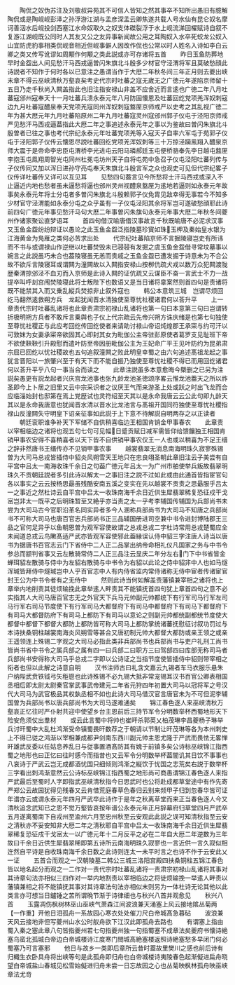 <!-- { "loadSidebar": true } -->
　　陶侃之奴伪苏注及刘敬叔异苑其不可信人皆知之然其事卒不知所出愚旧有臆解陶侃或是陶岘岘彭泽之孙浮游江湖与孟彦深孟云卿焦遂共载人号水仙有昆仑奴名摩诃善泅水后岘投剑西塞江水命奴取久之奴支体磔裂浮于水上岘流涕回櫂赋诗自叙不复游江湖岘既公同时人其友又公之友异事新闻故公用之耳陶奴入水卒死蛟龙公奴入山宜防虎豹事相类侃岘音相近但岘事僻人因改作侃也公常以时人姓名入诗如李白云卿之类又传写讹谬如周颙作何颙之类此説或亦可存诸将五首
　　昨日玉鱼防葬地早时金盌出人间见愁汗马西戎逼曽闪朱旗北斗殷多少材官守泾渭将军且莫破愁顔此诗説者不知作于何时各以已意注之愚谓当作于大厯二年秋冬间三年正月则去夔出峡末章不得云巫峡清秋万壑哀矣考史代宗时吐蕃之寇无嵗无之广徳元年遂陷京师留十五日乃走千秋尚入闗盖指此也旧注指安禄山非盖不应舍近而言逺也广徳二年八月吐蕃寇邠州寇奉天十一月吐蕃兵溃永泰元年八月防固懐恩及吐蕃回纥党项羌浑奴刺寇边九月吐蕃寇醴泉奉天党项羌寇同州浑奴刺寇盩厔京师戒严以史考之其乱视广徳二年为甚大厯元年九月吐蕃陷原州二年九月吐蕃寇灵州寇邠州郭子仪屯于泾阳京师戒严见愁汗马西戎逼葢指此大厯二年之事追述永泰元年之事以为鉴故曰曽闪朱旗北斗殷曽者已往之事也考代宗纪永泰元年吐蕃党项羌等入寇天子自率六军屯于苑郭子仪屯于泾阳郭子仪传云懐恩尽説吐蕃回纥党项羌浑奴刺等三十万掠泾躏鳯翔入醴泉京师大震于是帝命李忠臣屯渭桥李光进屯云阳马璘郝廷玉屯便桥骆奉先李日越屯盩厔李抱玉屯鳯翔周智光屯同州杜冕屯坊州天子自将屯苑中急召子仪屯泾阳吐蕃列传与子仪传同又加以浑日进孙守亮屯奉天朱旗北斗殷言军之众也观史可见但代宗纪畧子仪传详吐蕃传又详可以互见耳
　　见愁四句葢言见今所愁将士汗马西戎或深入不止逼近内地也愁者虽未逼愁将逼也邠州灵州视醴泉盩厔为逺地若逼则如永泰元年故事矣永泰元年将士分屯者多曽闪朱旗北斗殷赖郭子仪免胄见敌幸得无事若今不知多少材官守泾渭能如永泰分屯之众乎虽有一子仪屯泾阳其余将军岂可遂破愁顔耶此诗前四句广徳元年事见愁汗马句大厯二年事曽闪朱旗句永泰元年事大厯二年秋冬间夔州作诸家聚讼直梦语耳
　　首四句借汉喻唐借汉事故言千秋既喻唐不必泥求汉事又玉鱼金盌纷纷辩证以愚论之此玉鱼金盌泛指陵墓珍寳如珠玉柙及秦始皇水银为江海黄金为鳬雁之类何必苦求出处
　　代宗纪吐蕃陷京师不言掘陵寝岂史有所讳而不书与或谓禄山作逆继以吐蕃焚毁未已骎骎有发掘之虞玉鱼金盌借寻常坟墓事以婉言之此説虽巧未合也葢陵寝虽无恙而贵戚之玉鱼金盌已遭发掘于诗意未为不合公故不欲斥言陵寝耳或谓闗为潼闗故以入闗指安禄山按栁伉疏犬戎以数万众犯闗渡陇歴秦渭掠邠泾不血刃而入京师是此诗入闗的证伉疏又云谋臣不奋一言武士不力一战提卒叫呼刦宫闱焚陵寝此将士叛陛下也数语又是当日诸将辠案然则首四句是责诸将既不能禁其入而又乗乱縦兵焚掠非止叙外寇也
　　韩公本意筑三城　岂谓尽烦回纥马翻然逺救朔方兵　龙起犹闻晋水清独使至尊忧社稷诸君何以荅升平
　　上一章责代宗时吐蕃乱诸将也此章责肃宗初禄山乱诸将也第一句曰本意第三句曰岂谓转折极明朔方兵者不敢斥言乗舆也子仪上代宗疏云先帝兴朔方诛庆绪是也第七句独使至尊忧社稷正与此应考回纥传回纥使者来请助讨禄山帝诏炖煌郡王承寀与约可汗以可敦妺为女妻承寀帝欲固其心即封其女为毗伽公主帝驻彭原使者葛罗支见耻班下帝不欲使鞅鞅引升殿慰而遣叶防至帝因册毗伽公主为王妃命广平王见叶防约为昆弟肃宗屈已回纥以忧社稷故也五句追叙潼闗之败此明皇幸蜀之由六句追述髙祖龙起之事犹言晋阳以一旅肇兴至于有天下而不能自振乃独使至尊忧社稷不得已而用回纥诸君何以荅升平乎八句一事当合而读之
　　此章注説虽多本意愈晦今槩删之已另为注説矣愚更有説龙起者兴庆宫龙池事也张九龄龙池圣徳颂序畧云惟龙池葢天之所以祚圣即今上卜居之旧里又云中宗采识者之议厌王气而来游圣上处或跃之时出飞龙而合应临淄始封也邸第在焉上党歴试也灵符绍至天其以是永命我唐云云公此句即九龄天其以是永命我唐意也犹闻晋水清以晋水比龙池言与髙祖开国同符独使至尊忧社稷指禄山反潼闗失守明皇下诏亲征事如此説于上下意不待解説自明两存之以正读者
　　朝廷衮职谁争补天下军储不自供稍喜临边王相国肯销金甲事春农
　　此章责以宰相临边之诸将也观五句七句可见幅日蹙贡赋日减军需皆仰给馈饟独王相国肯销甲事农安得不喜稍喜者以天下皆不自供销甲事农仅王一人也或以稍喜为不足王缙之辞非然唐书王缙传亦不见销甲事农事
　　越裳翡翠无消息南海明珠久寂寥殊锡曽为大司马总戎皆插侍中貂炎风朔雪天王地只在忠良翊圣朝此章旧注云子美尝有自平宫中吕太一南海收珠千余日之句葢广徳元年吕太一为广州市舶使举兵叛故翡翠明珠久不贡朝廷説者多引此诗以解太一之事旧注之説不过如此或由此通首皆指宦官句各以事实之云云按杨思朂虽残酷安南五溪之变实在先以越裳不贡责之思朂服乎吕太一之事近之然杜诗云自平宫中吕太一收珠南海千余日近供生犀翡翠稀复恐征戍干戈宻岂非太一既平之后明珠暂至又絶乎亦当责之太一乎考李辅国传辅国为兵部尚书未尝为大司马古今官职沿革名同实异者多今人溷称兵部尚书为大司马不知唐之兵部尚书不可称大司马也唐百官志兵部尚书正三品辅国册进司空兼中书令进封博陆郡王三品之官何足异乎以鱼朝恩曽为观军容使故谓之总戎总戎二字杜诗常用总戎楚蜀应全未闻道总戎云鸟敶髙适严武亦皆观军容使邪此葢縁误认侍中貂三字注唐人诗当以唐书为据唐书百官志云门下省侍中二人正二品掌出纳帝命相礼仪凡国家之务与中书令参总而颛判省事又云左散骑常侍二人正三品注云显庆二年分左右门下中书省皆金蝉珥貂左散骑与侍中为左貂右散骑与中书令为右貂以此论之侍中貂非中人也如马燧浑瑊皆拜侍中燧瑊岂中人乎百官志中人有内侍省监内常侍诸称无侍中宦者传诸宦官封王公为中书令者有之无侍中
　　然则此诗当何如解盖责藩镇兼宰相之诸将也上章举内地削责其徒烦输挽此章举逺人畔责其不能镇抚首四句犹上章首四句之意不必实指其人大司马唐百官志无之外官天下兵马元帅副元帅都统下有行军司马行军左司马行军右司马节度使下有行军司马大都督府下有司马中都督府下有司马下都督府下有司马大都督防府下有司马上都防下有司马以意论之则副元帅都统副都统节度使大都督中都督下都督大都防上都防皆可称大司马上都防掌统诸蕃抚慰征讨叙功罚过与本诗扶桑铜柱越裳南海炎风朔雪等甚合又唐初制元帅大都督大都防或亲王领之或亲王遥领连上殊锡二字观之大司马必指此类非兵部尚书也兵部尚书与吏户礼刑工尚书皆尚书省中书令之属兵部之属有四一曰兵部二曰职方三曰驾部四曰库部无称司马者兵部尚书安得称大司马乎总戎二字即以公诗证之当指节度使皆插侍中貂则带宰相之衔者也但以此解之诗意自明
　　汉书注师古曰礼含文嘉云九锡者车马衣服乐悬朱户纳陛武贲铁钺弓矢秬鬯也此诗殊锡不必九锡大抵非常宠锡耳汉书百官公卿表相国丞相后即太尉太尉秦官掌武事武帝建元二年省元狩四年初置大司马以冠将军之号汉代大司马为武官极品其权埶丞相不如也此诗大司马借汉官言唐官未为不可但泥李辅国曽为兵部尚书以唐兵部尚书为大司马遂难通矣
　　锦江春色逐人来巫峡清秋万壑哀正忆往时严仆射共迎中使望乡台主恩前后三持节军令分明数举杯西蜀地形天下险安危须仗出羣材
　　或云此言蜀中将帅也崔旰杀郭英乂柏茂琳李昌夔杨子琳举兵讨旰蜀中大乱杜鸿渐受命镇蜀畏旰数荐之于朝请以节制让旰茂琳等各为本州刺史上不得已従之鸿渐以宰相兼成都尹剑南东西川副元帅主恩尤隆于严武而畏怯无畧惮旰雄武反委以任姑息养乱日与従事置酒髙防其有媿于前镇多矣公诗标巫峡锦江指西蜀之地形也曰正忆曰往时感今而指昔也又云军令分明数举杯葢闇讥其日饮不事事也八哀诗于严武云岂无成都酒忧国只细倾则鸿渐之縦饮于忧国之志荒矣右説于数举杯三字看出刺鸿渐意然云公诗标巫峡锦江指西蜀之地形尚可商愚谓锦江春色逐人来指严武最后至蜀时人字即指武巫峡清秋指今日思武时也公将赴成都草堂途中有作先寄严郑公云故园犹得见残春又云肯借荒庭春草色春归云别来频甲子归到忽春华皆可证年谱亦云或谓永泰元年四月严武卒此诗作于是年之秋离草堂而来正当春色逐人今又清秋追念武知已之恩不觉万壑皆哀按年谱公永泰元年正月辞幕府归草堂四月严武卒五月遂离蜀南下自戎州至渝州六月至忠州秋至云安观此此説之误可知清秋指至云安之清秋亦不妥安知非大厯二年之清秋耶自平宫中吕太一收珠南海千余日近供生犀翡翠稀复恐征戍干戈宻太一以广徳元年十二月反平之必在二年自大厯二年逆数为三年故曰千余日近供生犀翡翠稀即第五诗所云南海明珠久寂寥也一言近供一言久寂似相迕然自平诗是自收珠南海千余日数之此诗则连太一未平时言之也诗不作于云安此乂一证
　　五首合而观之一汉朝陵墓二韩公三城三洛阳宫殿四扶桑铜柱五锦江春色皆以地名起分而观之一二作对一责代宗时吐蕃乱诸将一责肃宗初禄山乱诸将其事对其诗章句法亦相似三四作对一举内地割责以宰相临边之将徒烦输挽一举逺人畔责以藩镇兼相之将不能镇抚其事对其诗章法句法亦相似末则另为一体杜诗无论其他以此类言亦可想当日鑪锤之苦所谓晩节渐于诗律细也与秋兴八首并观愈见
　　秋兴八首
　　玉露凋伤枫树林巫山巫峡气萧森江间波浪兼天涌塞上风云接地隂丛菊两【一作重】开他日泪孤舟一系故园心寒衣处处催刀尺白帝城髙急暮砧
　　波浪兼天风云接地非但写夔州山水公时舣舟欲下江汉此即孤舟去路也
　　有谓塞上指由蜀入秦之塞此章八句皆指夔州若七句指夔州独一句指蜀塞不成章法矣夔府书懐诗絶塞乌蛮北孤城白帝边白帝城楼诗江度寒门閤城髙絶塞楼返照诗絶塞愁多早闭门何必蜀塞乃可言塞邪
　　他日与故乡一类即后章所云昔时葢故里樊川之感也前后诗有归檝生衣卧具舟将出峡等句是此孤舟即归舟也白帝城楼诗夷陵春色起渐儗进扁舟晓望白帝城盐山春城见松雪始儗进归舟未尝一日忘故园之心也丛菊映枫林孤舟映巫峡章法尤竒

